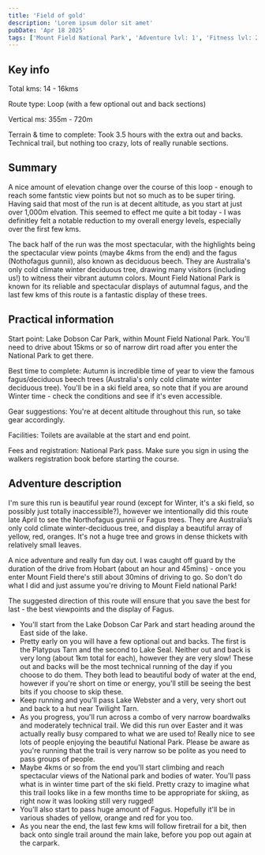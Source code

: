 ```yaml
---
title: 'Field of gold'
description: 'Lorem ipsum dolor sit amet'
pubDate: 'Apr 18 2025'
tags: ['Mount Field National Park', 'Adventure lvl: 1', 'Fitness lvl: 2']
---
```


## Key info

Total kms: 14 - 16kms

Route type: Loop (with a few optional out and back sections)

Vertical ms: 355m - 720m

Terrain & time to complete: Took 3.5 hours with the extra out and backs. Technical trail, but nothing too crazy, lots of really runable sections.

## Summary

A nice amount of elevation change over the course of this loop - enough to reach some fantstic view points but not so much as to be super tiring. Having said that most of the run is at decent altitude, as you start at just over 1,000m elvation. This seemed to effect me quite a bit today - I was definitley felt a notable reduction to my overall energy levels, especially over the first few kms.

The back half of the run was the most spectacular, with the highlights being the spectacular view points (maybe 4kms from the end) and the fagus (Nothofagus gunnii), also known as deciduous beech. They are Australia's only cold climate winter deciduous tree, drawing many visitors (including us!) to witness their vibrant autumn colors. Mount Field National Park is known for its reliable and spectacular displays of autumnal fagus, and the last few kms of this route is a fantastic display of these trees.

## Practical information

Start point: Lake Dobson Car Park, within Mount Field National Park. You'll need to drive about 15kms or so of narrow dirt road after you enter the National Park to get there.

Best time to complete: Autumn is incredible time of year to view the famous fagus/deciduous beech trees (Australia's only cold climate winter deciduous tree). You'll be in a ski field area, so note that if you are around Winter time - check the conditions and see if it's even accessible.

Gear suggestions: You're at decent altitude throughout this run, so take gear accordingly.

Facilities: Toilets are available at the start and end point.

Fees and registration: National Park pass. Make sure you sign in using the walkers registration book before starting the course.

## Adventure description

I'm sure this run is beautiful year round (except for Winter, it's a ski field, so possibly just totally inaccessible?), however we intentionally did this route late April to see the Northofagus gunnii or Fagus trees. They are Australia’s only cold climate winter-deciduous tree, and display a beautiful array of yellow, red, oranges. It's not a huge tree and grows in dense thickets with relatively small leaves.

A nice adventure and really fun day out. I was caught off guard by the duration of the drive from Hobart (about an hour and 45mins) - once you enter Mount Field there's still about 30mins of driving to go. So don't do what I did and just assume you're driving to Mount Field national Park!

The suggested direction of this route will ensure that you save the best for last - the best viewpoints and the display of Fagus.

- You'll start from the Lake Dobson Car Park and start heading around the East side of the lake.
- Pretty early on you will have a few optional out and backs. The first is the Platypus Tarn and the second to Lake Seal. Neither out and back is very long (about 1km total for each), however they are very slow! These out and backs will be the most technical running of the day if you choose to do them. They both lead to beautiful body of water at the end, however if you're short on time or energy, you'll still be seeing the best bits if you choose to skip these.
- Keep running and you'll pass Lake Webster and a very, very short out and back to a hut near Twilight Tarn.
- As you progress, you'll run across a combo of very narrow boardwalks and moderately technical trail. We did this run over Easter and it was actually really busy compared to what we are used to! Really nice to see lots of people enjoying the beautiful National Park. Please be aware as you're running that the trail is very narrow so be polite as you need to pass groups of people.
- Maybe 4kms or so from the end you'll start climbing and reach spectacular views of the National park and bodies of water. You'll pass what is in winter time part of the ski field. Pretty crazy to imagine what this trail looks like in a few months time to be appropriate for skiing, as right now it was looking still very rugged!
- You'll also start to pass huge amount of Fagus. Hopefully it'll be in various shades of yellow, orange and red for you too.
- As you near the end, the last few kms will follow firetrail for a bit, then back onto single trail around the main lake, before you pop out again at the carpark.
